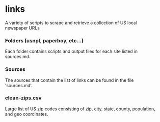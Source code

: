 # links
A variety of scripts to scrape and retrieve a collection of US local newspaper URLs

### Folders (usnpl, paperboy, etc...)
Each folder contains scripts and output files for each site listed in sources.md.

### Sources
The sources that contain the list of links can be found in the file 'sources.md'.

### clean-zips.csv
Large list of US zip codes consisting of zip, city, state, county, population, and geo coordinates.
